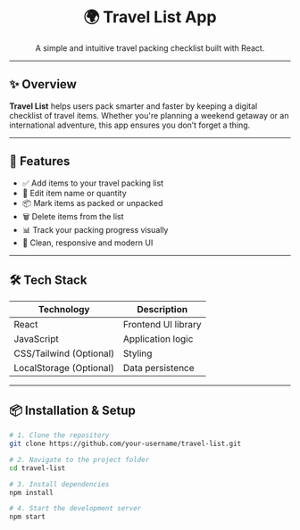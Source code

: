 <h1 align="center">🌍 Travel List App</h1>

<p align="center">
  A simple and intuitive travel packing checklist built with React.
</p>



---

## ✨ Overview

**Travel List** helps users pack smarter and faster by keeping a digital checklist of travel items. Whether you're planning a weekend getaway or an international adventure, this app ensures you don’t forget a thing.


---

## 🚀 Features

- ✅ Add items to your travel packing list
- 📝 Edit item name or quantity
- 📦 Mark items as packed or unpacked
- 🗑️ Delete items from the list
- 📊 Track your packing progress visually
- 💅 Clean, responsive and modern UI

---

## 🛠 Tech Stack

| Technology | Description                    |
|------------|--------------------------------|
| React      | Frontend UI library            |
| JavaScript | Application logic              |
| CSS/Tailwind (Optional) | Styling        |
| LocalStorage (Optional) | Data persistence |

---

## 📦 Installation & Setup

```bash
# 1. Clone the repository
git clone https://github.com/your-username/travel-list.git

# 2. Navigate to the project folder
cd travel-list

# 3. Install dependencies
npm install

# 4. Start the development server
npm start

